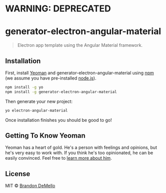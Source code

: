 # WARNING: DEPRECATED

# generator-electron-angular-material
> Electron app template using the Angular Material framework.

## Installation

First, install [Yeoman](http://yeoman.io) and generator-electron-angular-material using [npm](https://www.npmjs.com/) (we assume you have pre-installed [node.js](https://nodejs.org/)).

```bash
npm install -g yo
npm install -g generator-electron-angular-material
```

Then generate your new project:

```bash
yo electron-angular-material
```

Once installation finishes you should be good to go!

## Getting To Know Yeoman

Yeoman has a heart of gold. He&#39;s a person with feelings and opinions, but he&#39;s very easy to work with. If you think he&#39;s too opinionated, he can be easily convinced. Feel free to [learn more about him](http://yeoman.io/).

## License

MIT © [Brandon DeMello](http://brandons.work)


[npm-image]: https://badge.fury.io/js/generator-electron-angular-material.svg
[npm-url]: https://npmjs.org/package/generator-electron-angular-material
[travis-image]: https://travis-ci.org/bdell/generator-electron-angular-material.svg?branch=master
[travis-url]: https://travis-ci.org/bdell/generator-electron-angular-material
[daviddm-image]: https://david-dm.org/bdell/generator-electron-angular-material.svg?theme=shields.io
[daviddm-url]: https://david-dm.org/bdell/generator-electron-angular-material
